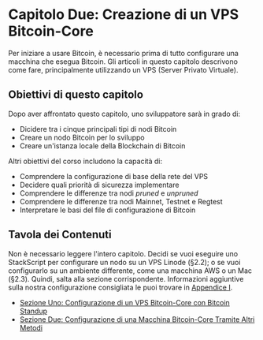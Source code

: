 # Capitolo Due: Creazione di un VPS Bitcoin-Core

Per iniziare a usare Bitcoin, è necessario prima di tutto configurare una macchina che esegua Bitcoin. Gli articoli in questo capitolo descrivono come fare, principalmente utilizzando un VPS (Server Privato Virtuale).

## Obiettivi di questo capitolo

Dopo aver affrontato questo capitolo, uno sviluppatore sarà in grado di:

* Dicidere tra i cinque principali tipi di nodi Bitcoin
* Creare un nodo Bitcoin per lo sviluppo
* Creare un'istanza locale della Blockchain di Bitcoin

Altri obiettivi del corso includono la capacità di:

* Comprendere la configurazione di base della rete del VPS
* Decidere quali priorità di sicurezza implementare
* Comprendere le differenze tra nodi *pruned* e *unpruned*
* Comprendere le differenze tra nodi Mainnet, Testnet e Regtest
* Interpretare le basi del file di configurazione di Bitcoin

## Tavola dei Contenuti

Non è necessario leggere l'intero capitolo. Decidi se vuoi eseguire uno StackScript per configurare un nodo su un VPS Linode (§2.2); o se vuoi configurarlo su un ambiente differente, come una macchina AWS o un Mac (§2.3). Quindi, salta alla sezione corrispondente. Informazioni aggiuntive sulla nostra configurazione consigliata le puoi trovare in [Appendice I](A1_0_Capire_Bitcoin_Standup.md).

* [Sezione Uno: Configurazione di un VPS Bitcoin-Core con Bitcoin Standup](02_1_Configurazione_di_un_VPS_Bitcoin-Core_con_StackScript.md)
* [Sezione Due: Configurazione di una Macchina Bitcoin-Core Tramite Altri Metodi](02_2_Configurazione_di_un_Bitcoin-Core_Altro.md)
